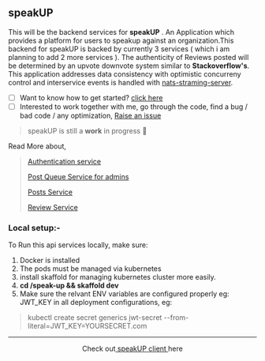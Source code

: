 ## speakUP

This will be the backend services for **speakUP** . An Application which provides a platform for users to speakup against an organization.This backend for speakUP is backed by currently 3 services ( which i am planning to add 2 more services ). The authenticity of Reviews posted will be determined by an upvote downvote system similar to **Stackoverflow's**. This application addresses  data consistency with optimistic concurreny control and interservice events is handled with  [nats-straming-server](https://github.com/nats-io/nats-streaming-server). 

 - [ ] Want to know how to get started? [click here]()<br>
 - [ ] Interested to work together with me, go through the code, find a bug / bad code / any optimization, [Raise an issue](https://github.com/iamrahulrnair/speak-up/issues)

> speakUP is still a **work** in progress 🙂

Read More about,
> [Authentication service](https://github.com/iamrahulrnair/speak-up/tree/main/auth)
> 
> [Post Queue Service for admins](https://github.com/iamrahulrnair/speak-up/tree/main/post_queue)
> 
> [Posts Service](https://github.com/iamrahulrnair/speak-up/tree/main/posting)
>
> [Review Service](https://github.com/iamrahulrnair/speak-up/tree/main/review)

### Local setup:-

To Run this api services locally, make sure:
1. Docker is installed
2. The pods must be managed via kubernetes
3. install skaffold for managing kubernetes cluster more easily.
4. **cd /speak-up && skaffold dev**
5. Make sure the relvant ENV variables are configured properly eg: JWT_KEY in all deployment configurations, eg:

> kubectl create secret generics jwt-secret --from-literal=JWT_KEY=YOURSECRET.com 

<hr>

<div align="center">
 Check out<a href="https://github.com/iamrahulrnair/speak-up_client"> speakUP client </a> here
</div>
